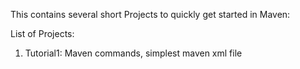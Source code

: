 This contains several short Projects to quickly get started in Maven:

List of Projects:

1. Tutorial1: Maven commands, simplest maven xml file
